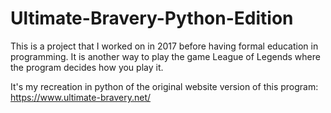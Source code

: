 # Ultimate-Bravery-Python-Edition

This is a project that I worked on in 2017 before having formal education in programming.
It is another way to play the game League of Legends where the program decides how you play it.

It's my recreation in python of the original website version of this program: https://www.ultimate-bravery.net/
